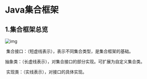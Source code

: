 # Java集合框架

## 1.集合框架总览

 ![img](http://img.my.csdn.net/uploads/201205/15/1337078642_5965.jpg)

​		集合接口：（短虚线表示），表示不同集合类型，是集合框架的基础。 

​		抽象类：（长虚线表示），对集合接口的部分实现。可扩展为自定义集合类。 

​		实现类：（实线表示），对接口的具体实现。 

